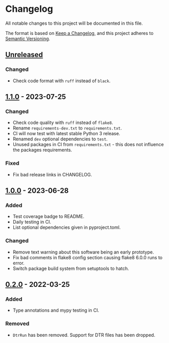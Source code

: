 # Changelog
All notable changes to this project will be documented in this file.

The format is based on [Keep a Changelog](https://keepachangelog.com/en/1.0.0/),
and this project adheres to [Semantic Versioning](https://semver.org/spec/v2.0.0.html).

## [Unreleased]
### Changed
- Check code format with `ruff` instead of `black`.

## [1.1.0] - 2023-07-25
### Changed
- Check code quality with `ruff` instead of `flake8`.
- Rename `requirements-dev.txt` to `requirements.txt`.
- CI will now test with latest stable Python 3 release.
- Renamed `dev` optional dependencies to `test`.
- Unused packages in CI from `requirements.txt` - this does not influence the packages requirements.
### Fixed
- Fix bad release links in CHANGELOG.

## [1.0.0] - 2023-06-28
### Added
- Test coverage badge to README.
- Daily testing in CI.
- List optional dependencies given in pyproject.toml.
### Changed
- Remove text warning about this software being an early prototype.
- Fix bad comments in flake8 config section causing flake8 6.0.0  runs to error.
- Switch package build system from setuptools to hatch.

## [0.2.0] - 2022-03-25
### Added
- Type annotations and mypy testing in CI.
### Removed
- `DtrRun` has been removed. Support for DTR files has been dropped.

[unreleased]: https://github.com/brews/dearprudence/compare/v1.1.0...HEAD
[1.1.0]: https://github.com/brews/dearprudence/compare/v1.0.0...v1.1.0
[1.0.0]: https://github.com/brews/dearprudence/compare/v0.2.0...v1.0.0
[0.2.0]: https://github.com/brews/dearprudence/releases/tag/v0.2.0
